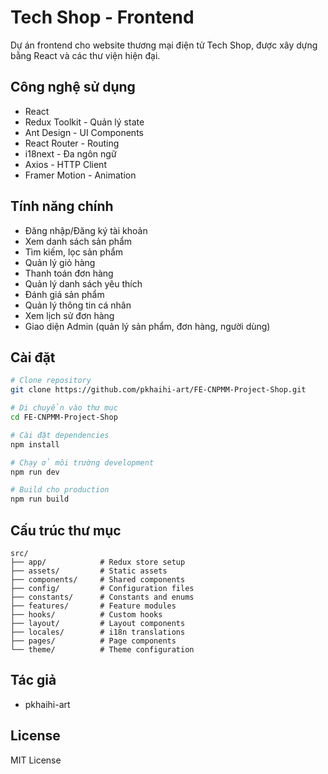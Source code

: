 # Tech Shop - Frontend

Dự án frontend cho website thương mại điện tử Tech Shop, được xây dựng bằng React và các thư viện hiện đại.

## Công nghệ sử dụng

- React 
- Redux Toolkit - Quản lý state
- Ant Design - UI Components
- React Router - Routing
- i18next - Đa ngôn ngữ
- Axios - HTTP Client
- Framer Motion - Animation

## Tính năng chính

- Đăng nhập/Đăng ký tài khoản
- Xem danh sách sản phẩm 
- Tìm kiếm, lọc sản phẩm
- Quản lý giỏ hàng
- Thanh toán đơn hàng
- Quản lý danh sách yêu thích
- Đánh giá sản phẩm
- Quản lý thông tin cá nhân
- Xem lịch sử đơn hàng
- Giao diện Admin (quản lý sản phẩm, đơn hàng, người dùng)

## Cài đặt

```bash
# Clone repository
git clone https://github.com/pkhaihi-art/FE-CNPMM-Project-Shop.git

# Di chuyển vào thư mục
cd FE-CNPMM-Project-Shop

# Cài đặt dependencies
npm install

# Chạy ở môi trường development
npm run dev

# Build cho production
npm run build
```

## Cấu trúc thư mục

```
src/
├── app/            # Redux store setup
├── assets/         # Static assets
├── components/     # Shared components
├── config/         # Configuration files
├── constants/      # Constants and enums
├── features/       # Feature modules
├── hooks/          # Custom hooks
├── layout/         # Layout components
├── locales/        # i18n translations
├── pages/          # Page components
└── theme/          # Theme configuration
```

## Tác giả

- pkhaihi-art

## License

MIT License